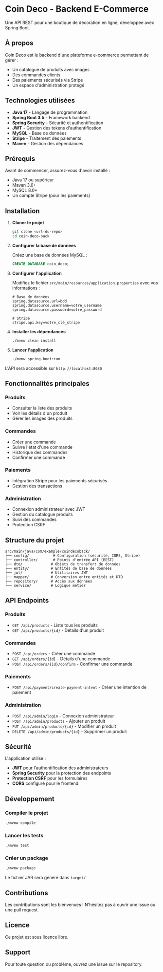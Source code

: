 # Coin Deco - Backend E-Commerce

Une API REST pour une boutique de décoration en ligne, développée avec Spring Boot.

## À propos

Coin Deco est le backend d'une plateforme e-commerce permettant de gérer :
- Un catalogue de produits avec images
- Des commandes clients
- Des paiements sécurisés via Stripe
- Un espace d'administration protégé

## Technologies utilisées

- **Java 17** - Langage de programmation
- **Spring Boot 3.5** - Framework backend
- **Spring Security** - Sécurité et authentification
- **JWT** - Gestion des tokens d'authentification
- **MySQL** - Base de données
- **Stripe** - Traitement des paiements
- **Maven** - Gestion des dépendances

## Prérequis

Avant de commencer, assurez-vous d'avoir installé :
- Java 17 ou supérieur
- Maven 3.6+
- MySQL 8.0+
- Un compte Stripe (pour les paiements)

## Installation

1. **Cloner le projet**
   ```bash
   git clone <url-du-repo>
   cd coin-deco-back
   ```

2. **Configurer la base de données**

   Créez une base de données MySQL :
   ```sql
   CREATE DATABASE coin_deco;
   ```

3. **Configurer l'application**

   Modifiez le fichier `src/main/resources/application.properties` avec vos informations :
   ```properties
   # Base de données
   spring.datasource.url=bdd
   spring.datasource.username=votre_username
   spring.datasource.password=votre_password

   # Stripe
   stripe.api.key=votre_clé_stripe
   ```

4. **Installer les dépendances**
   ```bash
   ./mvnw clean install
   ```

5. **Lancer l'application**
   ```bash
   ./mvnw spring-boot:run
   ```

L'API sera accessible sur `http://localhost:8080`

## Fonctionnalités principales

### Produits
- Consulter la liste des produits
- Voir les détails d'un produit
- Gérer les images des produits

### Commandes
- Créer une commande
- Suivre l'état d'une commande
- Historique des commandes
- Confirmer une commande

### Paiements
- Intégration Stripe pour les paiements sécurisés
- Gestion des transactions

### Administration
- Connexion administrateur avec JWT
- Gestion du catalogue produits
- Suivi des commandes
- Protection CSRF

## Structure du projet

```
src/main/java/com/example/coindecoback/
├── config/           # Configuration (sécurité, CORS, Stripe)
├── controller/       # Points d'entrée API (REST)
├── dto/             # Objets de transfert de données
├── entity/          # Entités de base de données
├── jwt/             # Utilitaires JWT
├── mapper/          # Conversion entre entités et DTO
├── repository/      # Accès aux données
└── service/         # Logique métier
```

## API Endpoints

### Produits
- `GET /api/products` - Liste tous les produits
- `GET /api/products/{id}` - Détails d'un produit

### Commandes
- `POST /api/orders` - Créer une commande
- `GET /api/orders/{id}` - Détails d'une commande
- `POST /api/orders/{id}/confirm` - Confirmer une commande

### Paiements
- `POST /api/payment/create-payment-intent` - Créer une intention de paiement

### Administration
- `POST /api/admin/login` - Connexion administrateur
- `POST /api/admin/products` - Ajouter un produit
- `PUT /api/admin/products/{id}` - Modifier un produit
- `DELETE /api/admin/products/{id}` - Supprimer un produit

## Sécurité

L'application utilise :
- **JWT** pour l'authentification des administrateurs
- **Spring Security** pour la protection des endpoints
- **Protection CSRF** pour les formulaires
- **CORS** configuré pour le frontend

## Développement

### Compiler le projet
```bash
./mvnw compile
```

### Lancer les tests
```bash
./mvnw test
```

### Créer un package
```bash
./mvnw package
```

Le fichier JAR sera généré dans `target/`

## Contributions

Les contributions sont les bienvenues ! N'hésitez pas à ouvrir une issue ou une pull request.

## Licence

Ce projet est sous licence libre.

## Support

Pour toute question ou problème, ouvrez une issue sur le repository.
